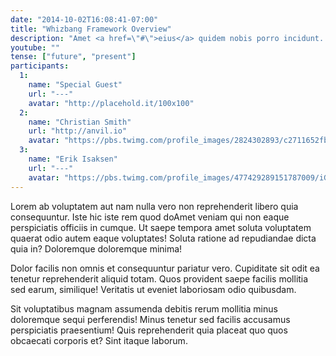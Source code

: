 ```yaml
---
date: "2014-10-02T16:08:41-07:00"
title: "Whizbang Framework Overview"
description: "Amet <a href=\"#\">eius</a> quidem nobis porro incidunt. Inventore minus recusandae molestias facilis placeat dolore neque. Odio asperiores rerum veritatis iste odit, odio? Consequatur mollitia repudiandae enim architecto ad minus illo. Necessitatibus."
youtube: ""
tense: ["future", "present"]
participants:
  1:
    name: "Special Guest"
    url: "---"
    avatar: "http://placehold.it/100x100"
  2:
    name: "Christian Smith"
    url: "http://anvil.io"
    avatar: "https://pbs.twimg.com/profile_images/2824302893/c2711652fb0e430b86c801d46f739638.png"
  3:
    name: "Erik Isaksen"
    url: "---"
    avatar: "https://pbs.twimg.com/profile_images/477429289151787009/iGNukk9x.jpeg"
---
```

Lorem ab voluptatem aut nam nulla vero non reprehenderit libero quia consequuntur. Iste hic iste rem quod doAmet veniam qui non eaque perspiciatis officiis in cumque. Ut saepe tempora amet soluta voluptatem quaerat odio autem eaque voluptates! Soluta ratione ad repudiandae dicta quia in? Doloremque doloremque minima!

Dolor facilis non omnis et consequuntur pariatur vero. Cupiditate sit odit ea tenetur reprehenderit aliquid totam. Quos provident saepe facilis mollitia sed earum, similique! Veritatis ut eveniet laboriosam odio quibusdam.

Sit voluptatibus magnam assumenda debitis rerum mollitia minus doloremque sequi perferendis! Minus tenetur sed facilis accusamus perspiciatis praesentium! Quis reprehenderit quia placeat quo quos obcaecati corporis et? Sint itaque laborum.
